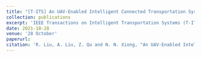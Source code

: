 ```yaml
---
title: "[T-ITS] An UAV-Enabled Intelligent Connected Transportation System With 6G Communications for Internet of Vehicles"
collection: publications
excerpt: 'IEEE Transactions on Intelligent Transportation Systems (T-ITS) <b> CCF B </b>'
date: 2021-10-28
venue: '28 October'
paperurl: 
citation: 'R. Liu, A. Liu, Z. Qu and N. N. Xiong, "An UAV-Enabled Intelligent Connected Transportation System With 6G Communications for Internet of Vehicles," in <i>IEEE Transactions on Intelligent Transportation Systems</i>, doi: 10.1109/TITS.2021.3122567.'
---
```

